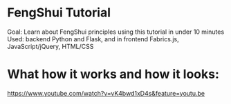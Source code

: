# FengShui Tutorial
Goal: Learn about FengShui principles using this tutorial in under 10 minutes
Used: backend Python and Flask, and in frontend Fabrics.js, JavaScript/jQuery, HTML/CSS

# What how it works and how it looks:
https://www.youtube.com/watch?v=vK4bwd1xD4s&feature=youtu.be

